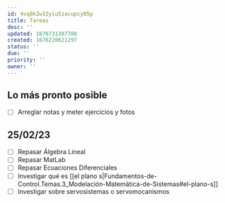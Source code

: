 ```yaml
---
id: 4vq8k2w32yiu5zacupcy05p
title: Tareas
desc: ''
updated: 1676731387788
created: 1676220621297
status: ''
due: ''
priority: ''
owner: ''
---
```


## Lo más pronto posible

- [ ] Arreglar notas y meter ejercicios y fotos

## 25/02/23
- [ ] Repasar Álgebra Lineal
- [ ] Repasar MatLab
- [ ] Repasar Ecuaciones Diferenciales
- [ ] Investigar qué es [[el plano s|Fundamentos-de-Control.Temas.3_Modelación-Matemática-de-Sistemas#el-plano-s]]
- [ ] Investigar sobre servosistemas o servomocanismos